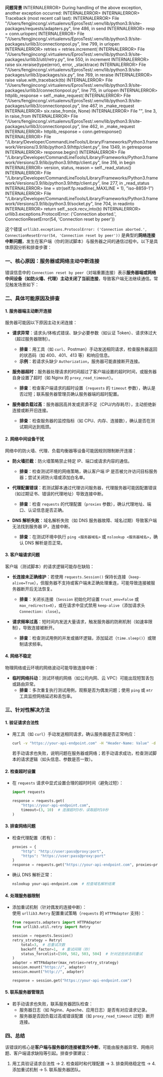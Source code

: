 **问题背景**
INTERNALERROR> During handling of the above exception, another exception occurred: INTERNALERROR>  INTERNALERROR> Traceback (most recent call last): INTERNALERROR>   File "/Users/fengjincong/.virtualenvs/EprosTest/.venv/lib/python3.9/site-packages/requests/adapters.py", line 486, in send INTERNALERROR>     resp = conn.urlopen( INTERNALERROR>   File "/Users/fengjincong/.virtualenvs/EprosTest/.venv/lib/python3.9/site-packages/urllib3/connectionpool.py", line 799, in urlopen INTERNALERROR>     retries = retries.increment( INTERNALERROR>   File "/Users/fengjincong/.virtualenvs/EprosTest/.venv/lib/python3.9/site-packages/urllib3/util/retry.py", line 550, in increment INTERNALERROR>     raise six.reraise(type(error), error, _stacktrace) INTERNALERROR>   File "/Users/fengjincong/.virtualenvs/EprosTest/.venv/lib/python3.9/site-packages/urllib3/packages/six.py", line 769, in reraise INTERNALERROR>     raise value.with_traceback(tb) INTERNALERROR>   File "/Users/fengjincong/.virtualenvs/EprosTest/.venv/lib/python3.9/site-packages/urllib3/connectionpool.py", line 715, in urlopen INTERNALERROR>     httplib_response = self._make_request( INTERNALERROR>   File "/Users/fengjincong/.virtualenvs/EprosTest/.venv/lib/python3.9/site-packages/urllib3/connectionpool.py", line 467, in _make_request INTERNALERROR>     six.raise_from(e, None) INTERNALERROR>   File "<string>", line 3, in raise_from INTERNALERROR>   File "/Users/fengjincong/.virtualenvs/EprosTest/.venv/lib/python3.9/site-packages/urllib3/connectionpool.py", line 462, in _make_request INTERNALERROR>     httplib_response = conn.getresponse() INTERNALERROR>   File "/Library/Developer/CommandLineTools/Library/Frameworks/Python3.framework/Versions/3.9/lib/python3.9/http/client.py", line 1349, in getresponse INTERNALERROR>     response.begin() INTERNALERROR>   File "/Library/Developer/CommandLineTools/Library/Frameworks/Python3.framework/Versions/3.9/lib/python3.9/http/client.py", line 316, in begin INTERNALERROR>     version, status, reason = self._read_status() INTERNALERROR>   File "/Library/Developer/CommandLineTools/Library/Frameworks/Python3.framework/Versions/3.9/lib/python3.9/http/client.py", line 277, in _read_status INTERNALERROR>     line = str(self.fp.readline(_MAXLINE + 1), "iso-8859-1") INTERNALERROR>   File "/Library/Developer/CommandLineTools/Library/Frameworks/Python3.framework/Versions/3.9/lib/python3.9/socket.py", line 704, in readinto INTERNALERROR>     return self._sock.recv_into(b) INTERNALERROR> urllib3.exceptions.ProtocolError: ('Connection aborted.', ConnectionResetError(54, 'Connection reset by peer'))



这个错误 `urllib3.exceptions.ProtocolError: ('Connection aborted.', ConnectionResetError(54, 'Connection reset by peer'))` 是典型的**网络连接中断问题**，发生在客户端（你的测试脚本）与服务器之间的通信过程中。以下是具体原因分析和排查步骤：


### **一、核心原因：服务器或网络主动中断连接**
错误信息中的 `Connection reset by peer`（对端重置连接）表示**服务器端或网络中间设备（如防火墙、代理）主动关闭了当前连接**，导致客户端无法继续通信。常见触发场景如下：


### **二、具体可能原因及排查**

#### **1. 服务器端主动断开连接**
服务器可能因以下原因主动关闭连接：
- **请求异常**：请求头/体格式错误、缺少必要参数（如认证 Token）、请求体过大（超过服务器限制）。  
  - **排查**：用工具（如 `curl`、Postman）手动发送相同请求，检查服务器返回的状态码（如 400、401、413 等）和响应信息。  
  - **示例**：若请求头缺少 `Authorization`，服务器可能直接断开连接。  

- **服务器超时**：服务器处理请求的时间超过了客户端设置的超时时间，或服务器自身设置了超时（如 Nginx 的 `proxy_read_timeout`）。  
  - **排查**：检查客户端请求的超时设置（`requests` 的 `timeout` 参数），确认是否过短；联系服务器管理员确认服务器端的超时配置。  

- **服务器负载过高**：服务器因高并发或资源不足（CPU/内存耗尽），主动拒绝新连接或断开旧连接。  
  - **排查**：检查服务器的监控指标（如 CPU、内存、连接数），确认是否在测试期间达到瓶颈。  


#### **2. 网络中间设备干扰**
网络中的防火墙、代理、负载均衡器等设备可能因规则限制断开连接：
- **防火墙拦截**：防火墙策略禁止特定 IP、端口或请求内容的通信。  
  - **排查**：检查测试环境的网络策略，确认客户端 IP 是否被允许访问目标服务器；尝试关闭防火墙或添加白名单。  

- **代理配置错误**：若测试脚本通过代理访问服务器，代理服务器可能因配置错误（如过期证书、错误的代理地址）导致连接中断。  
  - **排查**：检查 `requests` 的代理配置（`proxies` 参数），确认代理地址、端口、认证信息是否正确。  

- **DNS 解析失败**：域名解析失败（如 DNS 服务器故障、域名过期）导致客户端无法找到服务器 IP，连接中断。  
  - **排查**：在测试环境中执行 `ping <服务器域名>` 或 `nslookup <服务器域名>`，确认 DNS 解析是否正常。  


#### **3. 客户端请求问题**
客户端（测试脚本）的请求逻辑可能存在缺陷：
- **长连接未正确维护**：若使用 `requests.Session()` 保持长连接（`keep-alive=True`），但服务器不支持或客户端未正确处理重连，可能导致连接被服务器断开后无法恢复。  
  - **排查**：关闭长连接（`Session` 初始化时设置 `trust_env=False` 或 `max_redirects=0`），或在请求中显式禁用 `keep-alive`（添加请求头 `Connection: close`）。  

- **请求频率过高**：短时间内发送大量请求，触发服务器的防刷机制（如速率限制），导致连接被断开。  
  - **排查**：检查测试用例的并发或循环逻辑，添加延迟（`time.sleep()`）或限制请求频率。  


#### **4. 网络不稳定**
物理网络或云环境的网络波动可能导致连接中断：
- **临时网络抖动**：测试环境的网络（如公司内网、云 VPC）可能出现短暂丢包或路由异常。  
  - **排查**：多次重复执行测试用例，观察是否为偶发问题；使用 `ping` 或 `mtr` 工具监控网络延迟和丢包率。  


### **三、针对性解决方法**

#### **1. 验证请求合法性**
- 用工具（如 `curl`）手动发送相同请求，确认服务器是否正常响应：  
  ```bash
  curl -v "https://your-api-endpoint.com" -H "Header-Name: Value" -d "request-body"
  ```
  若手动请求也失败，说明问题在服务器或网络；若手动请求成功，检查测试脚本的请求逻辑（如头信息、参数是否一致）。  


#### **2. 检查超时设置**
- 在 `requests` 请求中显式设置合理的超时时间（避免过短）：  
  ```python
  import requests
  
  response = requests.get(
      "https://your-api-endpoint.com",
      timeout=(3, 10)  # 连接超时3秒，读取超时10秒
  )
  ```


#### **3. 排查网络问题**
- 检查代理配置（若有）：  
  ```python
  proxies = {
      "http": "http://user:pass@proxy:port",
      "https": "https://user:pass@proxy:port"
  }
  response = requests.get("https://your-api-endpoint.com", proxies=proxies)
  ```
- 确认 DNS 解析正常：  
  ```bash
  nslookup your-api-endpoint.com  # 检查域名解析结果
  ```


#### **4. 处理服务器限制**
- 添加重试机制（针对偶发的连接中断）：  
  使用 `urllib3.Retry` 配置重试策略（`requests` 的 `HTTPAdapter` 支持）：  
  ```python
  from requests.adapters import HTTPAdapter
  from urllib3.util.retry import Retry
  
  session = requests.Session()
  retry_strategy = Retry(
      total=3,  # 总重试次数
      backoff_factor=1,  # 重试间隔（秒）
      status_forcelist=[500, 502, 503, 504]  # 针对这些状态码重试
  )
  adapter = HTTPAdapter(max_retries=retry_strategy)
  session.mount("https://", adapter)
  session.mount("http://", adapter)
  
  response = session.get("https://your-api-endpoint.com")
  ```


#### **5. 联系服务器管理员**
- 若手动请求也失败，联系服务器团队检查：  
  - 服务器日志（如 Nginx、Apache、应用日志）是否有对应请求记录。  
  - 服务器是否因负载过高或错误配置（如 `proxy_read_timeout` 过短）断开连接。  


### **四、总结**
该错误的核心是**客户端与服务器的连接被意外中断**，可能由服务器异常、网络问题、客户端请求缺陷等引起。排查步骤建议：  
1. 用工具验证请求合法性 → 2. 检查超时和代理配置 → 3. 排查网络稳定性 → 4. 添加重试机制 → 5. 联系服务器团队。